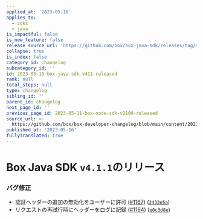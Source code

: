 ```yaml
---
applied_at: '2023-05-16'
applies_to:
  - sdks
  - java
is_impactful: false
is_new_feature: false
release_source_url: 'https://github.com/box/box-java-sdk/releases/tag/v4.1.1'
collapse: true
is_index: false
category_id: changelog
subcategory_id: ''
id: 2023-05-16-box-java-sdk-v411-released
rank: null
total_steps: null
type: changelog
sibling_id: ''
parent_id: changelog
next_page_id: ''
previous_page_id: 2023-05-11-box-node-sdk-v2100-released
source_url: >-
  https://github.com/box/box-developer-changelog/blob/main/content/2023/05-16-box-java-sdk-v411-released.md
published_at: '2023-05-16'
fullyTranslated: true
---
```

# Box Java SDK `v4.1.1`のリリース

### バグ修正

* 認証ヘッダーの追加の無効化をユーザーに許可 ([#1167][1]) ([`3433e5a`][2])
* リクエストの再試行時にヘッダーをログに記録 ([#1164][3]) ([`e0c3d8e`][4])

[1]: https://github.com/box/box-java-sdk/issues/1167

[2]: https://github.com/box/box-java-sdk/commit/3433e5a405ceb9bc32791642518b1fd65c4b4032

[3]: https://github.com/box/box-java-sdk/issues/1164

[4]: https://github.com/box/box-java-sdk/commit/e0c3d8e730962ba5c97105ce506ee931a3bba362
